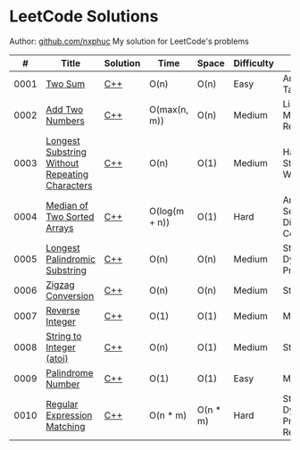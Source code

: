 # LeetCode Solutions

Author: [github.com/nxphuc](https://github.com/nxphuc)
My solution for LeetCode's problems

| # | Title | Solution | Time | Space | Difficulty | Tag | Topic |
|---|------ | -------- | ---- | ----- | ---------- |---- | ----- |
| 0001 | [Two Sum](https://leetcode.com/problems/two-sum) | [C++](./solutions/0001-two-sum.cpp) | O(n) | O(n) | Easy | Array, Hash Table |  |
| 0002 | [Add Two Numbers](https://leetcode.com/problems/add-two-numbers) | [C++](./solutions/0002-add-two-numbers.cpp) | O(max(n, m)) | O(n) | Medium | Linked List, Math, Recursion | Linked List |
| 0003 | [Longest Substring Without Repeating Characters](https://leetcode.com/problems/longest-substring-without-repeating-characters) | [C++](./solutions/0003-longest-substring-without-repeating-characters.cpp) | O(n) | O(1) | Medium | Hash Table, String, Sliding Window |  |
| 0004 | [Median of Two Sorted Arrays](https://leetcode.com/problems/median-of-two-sorted-arrays) | [C++](./solutions/0004-median-of-two-sorted-arrays.cpp) | O(log(m + n)) | O(1) | Hard | Array, Binary Search, Divide and Conquer | Binary Search |
| 0005 | [Longest Palindromic Substring](https://leetcode.com/problems/longest-palindromic-substring) | [C++](./solutions/0005-longest-palindromic-substring.cpp) | O(n) | O(n) | Medium | String, Dynamic Programming | Manacher |
| 0006 | [Zigzag Conversion](https://leetcode.com/problems/zigzag-conversion) | [C++](./solutions/0006-zigzag-conversion.cpp) | O(n) | O(n) | Medium | String |  |
| 0007 | [Reverse Integer](https://leetcode.com/problems/reverse-integer) | [C++](./solutions/0007-reverse-integer.cpp) | O(1) | O(1) | Medium | Math |  |
| 0008 | [String to Integer (atoi)](https://leetcode.com/problems/string-to-integer-atoi) | [C++](./solutions/0008-string-to-integer-atoi.cpp) | O(n) | O(1) | Medium | String |  |
| 0009 | [Palindrome Number](https://leetcode.com/problems/palindrome-number) | [C++](./solutions/0009-palindrome-number.cpp) | O(1) | O(1) | Easy | Math |  |
| 0010 | [Regular Expression Matching](https://leetcode.com/problems/regular-expression-matching) | [C++](./solutions/0010-regular-expression-matching.cpp) | O(n * m) | O(n * m) | Hard | String, Dynamic Programming, Recursion | Dynamic Programming |
